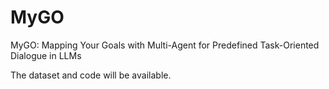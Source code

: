 # MyGO
MyGO: Mapping Your Goals with Multi-Agent for Predefined Task-Oriented Dialogue in LLMs

The dataset and code will be available.

